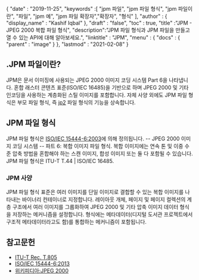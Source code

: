 {
  "date" : "2019-11-25",
  "keywords" :[ "jpm 파일", "jpm 파일 형식", "jpm 파일이란", "파일", "jpm 예", "jpm 파일 확장자","확장자", "형식" ],
  "author" : {
    "display_name" : "Kashif Iqbal"
},
  "draft" : "false",
  "toc" : true,
  "title" :"JPM - JPEG 2000 복합 파일 형식",
  "description":"JPM 파일 형식과 JPM 파일을 만들고 열 수 있는 API에 대해 알아보세요.",
  "linktitle" : "JPM",
  "menu" : {
    "docs" : {
      "parent" : "image"
}
},
  "lastmod" : "2021-02-08"
}

## .JPM 파일이란?

JPM은 문서 이미징에 사용되는 JPEG 2000 이미지 코딩 시스템 Part 6을 나타냅니다. 혼합 래스터 콘텐츠 표준(ISO/IEC 16485)을 기반으로 하며 JPEG 2000 및 기타 인코딩을 사용하는 계층화된 스틸 이미지를 포함합니다. 자체 사양 외에도 JPM 파일 형식은 부모 파일 형식, 즉 [jp2](/ko/image/jp2/) 파일 형식의 기능을 상속합니다.

## JPM 파일 형식

JPM 파일 형식은 [ISO/IEC 15444-6:2003](http://www.iso.org/iso/home/store/catalogue_ics/catalogue_detail_ics.htm?csnumber=61124)에 의해 정의됩니다. -- JPEG 2000 이미지 코딩 시스템 -- 파트 6: 복합 이미지 파일 형식. 복합 이미지에는 연속 톤 및 이중 수준 압축 방법을 혼합해야 하는 스캔 이미지, 합성 이미지 또는 둘 다 포함될 수 있습니다. JPM 파일 형식은 ITU-T T.44 | ISO/IEC 16485.

### JPM 사양
JPM 파일 형식 표준은 여러 이미지를 단일 이미지로 결합할 수 있는 복합 이미지를 나타내는 바이너리 컨테이너로 지정합니다. 레이아웃 개체, 페이지 및 페이지 컬렉션의 계층 구조에서 여러 이미지를 그룹화하여 JPEG 2000 및 기타 압축 이미지 데이터 형식을 저장하는 메커니즘을 설정합니다. 형식에는 메타데이터(디지털 도서관 프로젝트에서 구조적 메타데이터라고도 함)를 통합하는 메커니즘이 포함됩니다.

## 참고문헌

* [ITU-T Rec. T.805](http://www.itu.int/rec/T-REC-T.805/en)
* [ISO/IEC 15444-6:2013](http://www.iso.org/iso/home/store/catalogue_ics/catalogue_detail_ics.htm?csnumber=61124)
* [위키피디아:JPEG 2000](https://en.wikipedia.org/wiki/JPEG_2000)

